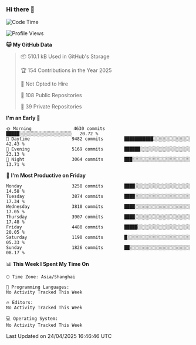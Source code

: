 ### Hi there 👋

<!--
**qbosen/qbosen** is a ✨ _special_ ✨ repository because its `README.md` (this file) appears on your GitHub profile.

Here are some ideas to get you started:

- 🔭 I’m currently working on ...
- 🌱 I’m currently learning ...
- 👯 I’m looking to collaborate on ...
- 🤔 I’m looking for help with ...
- 💬 Ask me about ...
- 📫 How to reach me: ...
- 😄 Pronouns: ...
- ⚡ Fun fact: ...
-->

<!--START_SECTION:waka-->
![Code Time](http://img.shields.io/badge/Code%20Time-2%2C111%20hrs%2036%20mins-blue)

![Profile Views](http://img.shields.io/badge/Profile%20Views-0-blue)

**🐱 My GitHub Data** 

> 📦 510.1 kB Used in GitHub's Storage 
 > 
> 🏆 154 Contributions in the Year 2025
 > 
> 🚫 Not Opted to Hire
 > 
> 📜 108 Public Repositories 
 > 
> 🔑 39 Private Repositories 
 > 
**I'm an Early 🐤** 

```text
🌞 Morning                4630 commits        █████░░░░░░░░░░░░░░░░░░░░   20.72 % 
🌆 Daytime                9482 commits        ███████████░░░░░░░░░░░░░░   42.43 % 
🌃 Evening                5169 commits        ██████░░░░░░░░░░░░░░░░░░░   23.13 % 
🌙 Night                  3064 commits        ███░░░░░░░░░░░░░░░░░░░░░░   13.71 % 
```
📅 **I'm Most Productive on Friday** 

```text
Monday                   3258 commits        ████░░░░░░░░░░░░░░░░░░░░░   14.58 % 
Tuesday                  3874 commits        ████░░░░░░░░░░░░░░░░░░░░░   17.34 % 
Wednesday                3810 commits        ████░░░░░░░░░░░░░░░░░░░░░   17.05 % 
Thursday                 3907 commits        ████░░░░░░░░░░░░░░░░░░░░░   17.48 % 
Friday                   4480 commits        █████░░░░░░░░░░░░░░░░░░░░   20.05 % 
Saturday                 1190 commits        █░░░░░░░░░░░░░░░░░░░░░░░░   05.33 % 
Sunday                   1826 commits        ██░░░░░░░░░░░░░░░░░░░░░░░   08.17 % 
```


📊 **This Week I Spent My Time On** 

```text
🕑︎ Time Zone: Asia/Shanghai

💬 Programming Languages: 
No Activity Tracked This Week

🔥 Editors: 
No Activity Tracked This Week

💻 Operating System: 
No Activity Tracked This Week
```


 Last Updated on 24/04/2025 16:46:46 UTC
<!--END_SECTION:waka-->
